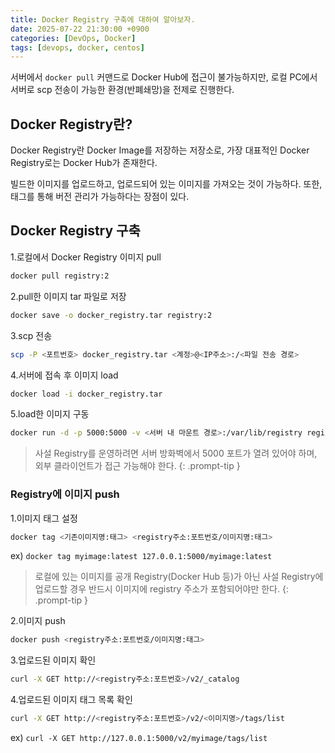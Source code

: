 ```yaml
---
title: Docker Registry 구축에 대하여 알아보자.
date: 2025-07-22 21:30:00 +0900
categories: [DevOps, Docker]
tags: [devops, docker, centos]
---
```


서버에서 `docker pull` 커맨드로 Docker Hub에 접근이 불가능하지만, 로컬 PC에서 서버로 scp 전송이 가능한 환경(반폐쇄망)을 전제로 진행한다.

## **Docker Registry란?**
Docker Registry란 Docker Image를 저장하는 저장소로, 가장 대표적인 Docker Registry로는 Docker Hub가 존재한다.

빌드한 이미지를 업로드하고, 업로드되어 있는 이미지를 가져오는 것이 가능하다. 또한, 태그를 통해 버전 관리가 가능하다는 장점이 있다.

## **Docker Registry 구축**
1.로컬에서 Docker Registry 이미지 pull
```bash
docker pull registry:2
```

2.pull한 이미지 tar 파일로 저장
```bash
docker save -o docker_registry.tar registry:2
```

3.scp 전송
```bash
scp -P <포트번호> docker_registry.tar <계정>@<IP주소>:/<파일 전송 경로>
```

4.서버에 접속 후 이미지 load
```bash
docker load -i docker_registry.tar
```

5.load한 이미지 구동
```bash
docker run -d -p 5000:5000 -v <서버 내 마운트 경로>:/var/lib/registry registry:2
```

> 사설 Registry를 운영하려면 서버 방화벽에서 5000 포트가 열려 있어야 하며, 외부 클라이언트가 접근 가능해야 한다.
{: .prompt-tip }


### **Registry에 이미지 push**

1.이미지 태그 설정
```bash
docker tag <기존이미지명:태그> <registry주소:포트번호/이미지명:태그>
```

ex) `docker tag myimage:latest 127.0.0.1:5000/myimage:latest`

> 로컬에 있는 이미지를 공개 Registry(Docker Hub 등)가 아닌 사설 Registry에 업로드할 경우 반드시 이미지에 registry 주소가 포함되어야만 한다.
{: .prompt-tip }

2.이미지 push
```bash
docker push <registry주소:포트번호/이미지명:태그>
```

3.업로드된 이미지 확인
```bash
curl -X GET http://<registry주소:포트번호>/v2/_catalog
```

4.업로드된 이미지 태그 목록 확인
```bash
curl -X GET http://<registry주소:포트번호>/v2/<이미지명>/tags/list
```

ex) `curl -X GET http://127.0.0.1:5000/v2/myimage/tags/list`
